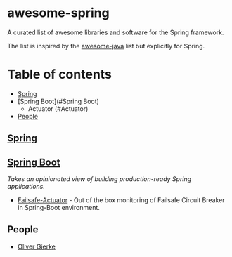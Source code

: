 # awesome-spring
A curated list of awesome libraries and software for the Spring framework.

The list is inspired by the [awesome-java](https://github.com/akullpp/awesome-java) list but explicitly for Spring.

# Table of contents

- [Spring](#Spring)
- [Spring Boot](#Spring Boot)
    - Actuator (#Actuator)
- [People](#People)    

## [Spring](http://projects.spring.io/spring-framework/)

## [Spring Boot](https://projects.spring.io/spring-boot/)

*Takes an opinionated view of building production-ready Spring applications.*

* [Failsafe-Actuator](https://github.com/zalando-incubator/failsafe-actuator) - Out of the box monitoring of Failsafe Circuit Breaker in Spring-Boot environment. 

## People

* [Oliver Gierke](http://olivergierke.de/)


